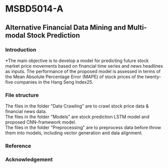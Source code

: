 # MSBD5014-A
## Alternative Financial Data Mining and Multi-modal Stock Prediction
### Introduction
*The main objective is to develop a model for predicting future stock market price movements based on financial time series and news headlines as inputs. The performance of the proposed model is assessed in terms of the Mean Absolute Percentage Error (MAPE) of stock prices of the twenty-five companies in the Hang Seng Index25.

### File structure
The files in the folder "Data Crawling" are to crawl stock price data & financial news data.  
The files in the folder "Models" are stock prediction LSTM model and proposed CNN-framework model.  
The files in the folder "Preprocessing" are to preprocess data before throw them into models, including vector generation and dala alignment. 

### Reference


### Acknowledgement
